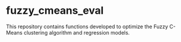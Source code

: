# fuzzy_cmeans_eval
This repository contains functions developed to optimize the Fuzzy C-Means clustering algorithm and regression models.
